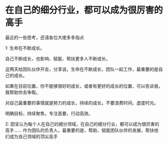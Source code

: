 # 在自己的细分行业，都可以成为很厉害的高手

最近的一些思考，还请各位大佬多多指点

1: 生命在不断成长。

自己不断成长，也影响、赋能、帮扶更多人不断成长。

这两天给团队伙伴开会，分享说，生命在不断成长，团队一起工作，最重要的是自己的成长。

如果在目前位置，你不能够很好的成长，或者有更好的成长的位置，可以告诉我，我帮助你去争取。

对自己最重要的事情就是努力的成长，持续的成长。不要浪费时间，虚度时光。

明确目标，持续聚焦，专注首要，行动高效。

2: 田宝认为每个人在自己的细分领域，在自己的细分行业，都可以成为很厉害的高手…… 作为团队的负责人，最重要的是，帮助、赋能团队伙伴的发展，帮扶他们成为自己领域的顶尖高手